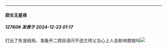﻿
*****

####  寂长无星夜  
##### 12760#       发表于 2024-12-23 01:17

打出了失宠结局，准备开二周目请问不选兰师父当心上人会影响救她吗<img src="https://static.saraba1st.com/image/smiley/face2017/040.png" referrerpolicy="no-referrer">

